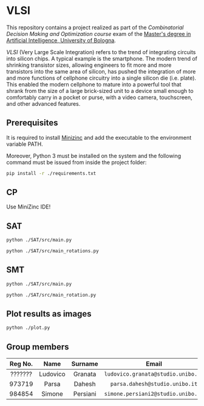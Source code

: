 # VLSI

This repository contains a project realized as part of the _Combinatorial Decision Making and Optimization course_ exam of the [Master's degree in Artificial Intelligence, University of Bologna](https://corsi.unibo.it/2cycle/artificial-intelligence).

_VLSI_ (Very Large Scale Integration) refers to the trend of integrating
circuits into silicon chips. A typical example is the smartphone. The modern
trend of shrinking transistor sizes, allowing engineers to fit more and
more transistors into the same area of silicon, has pushed the integration
of more and more functions of cellphone circuitry into a single silicon die
(i.e. plate). This enabled the modern cellphone to mature into a powerful
tool that shrank from the size of a large brick-sized unit to a device small
enough to comfortably carry in a pocket or purse, with a video camera,
touchscreen, and other advanced features.

## Prerequisites

It is required to install [Minizinc](https://www.minizinc.org/) and add the executable to the environment variable PATH.

Moreover, Python 3 must be installed on the system and the following command must be issued from inside the project folder:

```bash
pip install -r ./requirements.txt
```

## CP

Use MiniZinc IDE!

## SAT

```bash
python ./SAT/src/main.py
```

```bash
python ./SAT/src/main_rotations.py
```

## SMT

```bash
python ./SAT/src/main.py
```

```bash
python ./SAT/src/main_rotation.py
```

## Plot results as images

```bash
python ./plot.py
```

## Group members

|  Reg No.  |  Name     |  Surname  |     Email                              |    Username      |
| :-------: | :-------: | :-------: | :------------------------------------: | :--------------: |
|  ???????  | Ludovico  | Granata   | `ludovico.granata@studio.unibo.it`     | [_LudovicoGranata_](https://github.com/LudovicoGranata) |
|  973719  | Parsa     | Dahesh    | `parsa.dahesh@studio.unibo.it`         | [_ParsaD23_](https://github.com/ParsaD23) |
|  984854  | Simone    | Persiani  | `simone.persiani2@studio.unibo.it`     | [_iosonopersia_](https://github.com/iosonopersia) |
